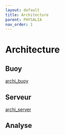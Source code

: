 ```yaml
---
layout: default
title: Architecture
parent: PHYSALIA
nav_order: 1
---
```


# Architecture

## Buoy

[archi_buoy](/assets/mindmap/BaseRtk_modeRover.jpg)

## Serveur

[archi_server](/assets/mindmap/serveur_data.jpg)

## Analyse
